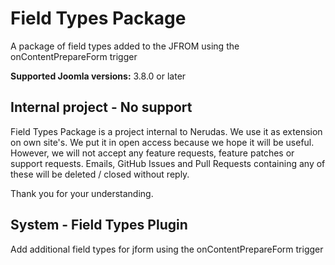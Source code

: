 # Field Types Package
A package of field types added to the JFROM using the onContentPrepareForm trigger

**Supported Joomla versions:** 3.8.0 or later  

## Internal project - No support
Field Types Package is a project internal to Nerudas. We use it as extension on own site's. We put it in open access because we hope it will be useful. However, we will not accept any feature requests, feature patches or support requests. Emails, GitHub Issues and Pull Requests containing any of these will be deleted / closed without reply.

Thank you for your understanding.

## System - Field Types Plugin
Add additional field types for jform using the onContentPrepareForm trigger